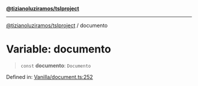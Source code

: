 [**@tizianoluziramos/tslproject**](../README.md)

***

[@tizianoluziramos/tslproject](../globals.md) / documento

# Variable: documento

> `const` **documento**: `Documento`

Defined in: [Vanilla/document.ts:252](https://github.com/tizianoluziramos/TypeScript-Lenguage-Proyect/blob/1a68252d6a31602ecc3346fe4bed87bd01ab43ff/src/Vanilla/document.ts#L252)
